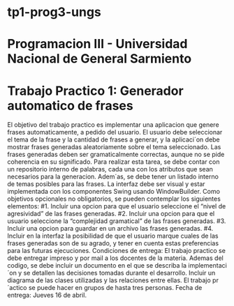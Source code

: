 # tp1-prog3-ungs
# Programacion III - Universidad Nacional de General Sarmiento
# Trabajo Practico 1: Generador automatico de frases
El objetivo del trabajo practico es implementar una aplicacion que genere frases automaticamente,
a pedido del usuario. El usuario debe seleccionar el tema de la frase y la cantidad de
frases a generar, y la aplicaci´on debe mostrar frases generadas aleatoriamente sobre el tema
seleccionado.
Las frases generadas deben ser gramaticalmente correctas, aunque no se pide coherencia en
su significado. Para realizar esta tarea, se debe contar con un repositorio interno de palabras,
cada una con los atributos que sean necesarios para la generacion. Adem´as, se debe tener
un listado interno de temas posibles para las frases. La interfaz debe ser visual y estar
implementada con los componentes Swing usando WindowBuilder.
Como objetivos opcionales no obligatorios, se pueden contemplar los siguientes elementos:
#1. Incluir una opcion para que el usuario seleccione el “nivel de agresividad” de las frases generadas.
#2. Incluir una opcion para que el usuario seleccione la “complejidad gramatical” de las frases generadas.
#3. Incluir una opcion para guardar en un archivo las frases generadas.
#4. Incluir en la interfaz la posibilidad de que el usuario marque cuales de las frases generadas son de su agrado, y tener en cuenta estas preferencias para las futuras ejecuciones.
Condiciones de entrega: El trabajo practico se debe entregar impreso y por mail a los
docentes de la materia. Ademas del codigo, se debe incluir un documento en el que se
describa la implementaci´on y se detallen las decisiones tomadas durante el desarrollo. Incluir
un diagrama de las clases utilizadas y las relaciones entre ellas. El trabajo pr´actico se puede
hacer en grupos de hasta tres personas.
Fecha de entrega: Jueves 16 de abril.
